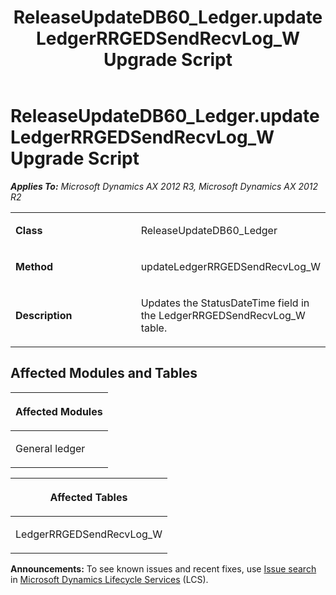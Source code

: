 ﻿---
title: ReleaseUpdateDB60_Ledger.updateLedgerRRGEDSendRecvLog_W Upgrade Script
TOCTitle: ReleaseUpdateDB60_Ledger.updateLedgerRRGEDSendRecvLog_W Upgrade Script
ms:assetid: e1667a9e-7333-c38f-bd76-baabed869e47
ms:mtpsurl: https://msdn.microsoft.com/en-us/library/JJ737315(v=AX.60)
ms:contentKeyID: 49711757
ms.date: 05/18/2015
mtps_version: v=AX.60
---

# ReleaseUpdateDB60\_Ledger.updateLedgerRRGEDSendRecvLog\_W Upgrade Script 


_**Applies To:** Microsoft Dynamics AX 2012 R3, Microsoft Dynamics AX 2012 R2_

<table>
<colgroup>
<col style="width: 50%" />
<col style="width: 50%" />
</colgroup>
<tbody>
<tr class="odd">
<td><p><strong>Class</strong></p></td>
<td><p>ReleaseUpdateDB60_Ledger</p></td>
</tr>
<tr class="even">
<td><p><strong>Method</strong></p></td>
<td><p>updateLedgerRRGEDSendRecvLog_W</p></td>
</tr>
<tr class="odd">
<td><p><strong>Description</strong></p></td>
<td><p>Updates the StatusDateTime field in the LedgerRRGEDSendRecvLog_W table.</p></td>
</tr>
</tbody>
</table>


## Affected Modules and Tables

<table>
<colgroup>
<col style="width: 100%" />
</colgroup>
<thead>
<tr class="header">
<th><p>Affected Modules</p></th>
</tr>
</thead>
<tbody>
<tr class="odd">
<td><p>General ledger</p></td>
</tr>
</tbody>
</table>


<table>
<colgroup>
<col style="width: 100%" />
</colgroup>
<thead>
<tr class="header">
<th><p>Affected Tables</p></th>
</tr>
</thead>
<tbody>
<tr class="odd">
<td><p>LedgerRRGEDSendRecvLog_W</p></td>
</tr>
</tbody>
</table>

  
**Announcements:** To see known issues and recent fixes, use [Issue search](http://go.microsoft.com/fwlink/?linkid=389258) in [Microsoft Dynamics Lifecycle Services](http://go.microsoft.com/fwlink/?linkid=306505) (LCS).

